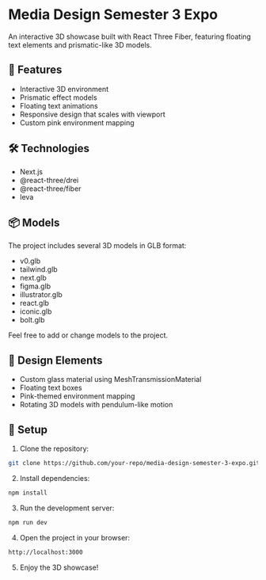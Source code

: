 # Media Design Semester 3 Expo

An interactive 3D showcase built with React Three Fiber, featuring floating text elements and prismatic-like 3D models.

## 🚀 Features

- Interactive 3D environment
- Prismatic effect models
- Floating text animations
- Responsive design that scales with viewport
- Custom pink environment mapping

## 🛠️ Technologies

- Next.js
- @react-three/drei
- @react-three/fiber
- leva

## 📦 Models

The project includes several 3D models in GLB format:

- v0.glb
- tailwind.glb
- next.glb
- figma.glb
- illustrator.glb
- react.glb
- iconic.glb
- bolt.glb

Feel free to add or change models to the project.

## 🎨 Design Elements

- Custom glass material using MeshTransmissionMaterial
- Floating text boxes
- Pink-themed environment mapping
- Rotating 3D models with pendulum-like motion

## 🔧 Setup

1. Clone the repository:

```bash
git clone https://github.com/your-repo/media-design-semester-3-expo.git
```

2. Install dependencies:

```bash
npm install
```

3. Run the development server:

```bash
npm run dev
```

4. Open the project in your browser:

```bash
http://localhost:3000
```

5. Enjoy the 3D showcase!
